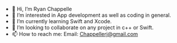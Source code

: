 - 👋 Hi, I’m Ryan Chappelle
- 👀 I’m interested in App development as well as coding in general.
- 🌱 I’m currently learning Swift and Xcode.
- 💞️ I’m looking to collaborate on any project in c++ or Swift. 
- 📫 How to reach me: Email: Chappellerj@gmail.com

<!---
chappellerj/chappellerj is a ✨ special ✨ repository because its `README.md` (this file) appears on your GitHub profile.
You can click the Preview link to take a look at your changes.
--->

